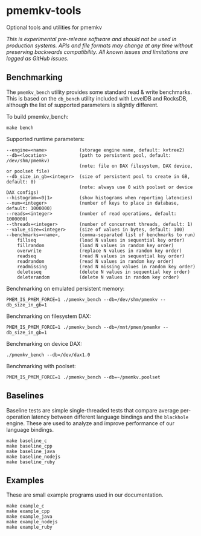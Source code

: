 # pmemkv-tools
Optional tools and utilities for pmemkv

*This is experimental pre-release software and should not be used in
production systems. APIs and file formats may change at any time without
preserving backwards compatibility. All known issues and limitations
are logged as GitHub issues.*

<a name="benchmarking"></a>

Benchmarking
------------

The `pmemkv_bench` utility provides some standard read & write benchmarks. This is
based on the `db_bench` utility included with LevelDB and RocksDB, although the
list of supported parameters is slightly different.

To build pmemkv_bench:

```
make bench
```

Supported runtime parameters:

```
--engine=<name>            (storage engine name, default: kvtree2)
--db=<location>            (path to persistent pool, default: /dev/shm/pmemkv)
                           (note: file on DAX filesystem, DAX device, or poolset file)
--db_size_in_gb=<integer>  (size of persistent pool to create in GB, default: 0)
                           (note: always use 0 with poolset or device DAX configs)
--histogram=<0|1>          (show histograms when reporting latencies)
--num=<integer>            (number of keys to place in database, default: 1000000)
--reads=<integer>          (number of read operations, default: 1000000)
--threads=<integer>        (number of concurrent threads, default: 1)
--value_size=<integer>     (size of values in bytes, default: 100)
--benchmarks=<name>,       (comma-separated list of benchmarks to run)
    fillseq                (load N values in sequential key order)
    fillrandom             (load N values in random key order)
    overwrite              (replace N values in random key order)
    readseq                (read N values in sequential key order)
    readrandom             (read N values in random key order)
    readmissing            (read N missing values in random key order)
    deleteseq              (delete N values in sequential key order)
    deleterandom           (delete N values in random key order)
```

Benchmarking on emulated persistent memory:

```
PMEM_IS_PMEM_FORCE=1 ./pmemkv_bench --db=/dev/shm/pmemkv --db_size_in_gb=1
```

Benchmarking on filesystem DAX:

```
PMEM_IS_PMEM_FORCE=1 ./pmemkv_bench --db=/mnt/pmem/pmemkv --db_size_in_gb=1
```

Benchmarking on device DAX:

```
./pmemkv_bench --db=/dev/dax1.0
```

Benchmarking with poolset:

```
PMEM_IS_PMEM_FORCE=1 ./pmemkv_bench --db=~/pmemkv.poolset
```

<a name="baselines"></a>

Baselines
---------

Baseline tests are simple single-threaded tests that compare average per-operation 
latency between different language bindings and the `blackhole` engine. These are
used to analyze and improve performance of our language bindings.

```
make baseline_c
make baseline_cpp
make baseline_java
make baseline_nodejs
make baseline_ruby
```

<a name="examples"></a>

Examples
--------

These are small example programs used in our documentation.

```
make example_c
make example_cpp
make example_java
make example_nodejs
make example_ruby
```
